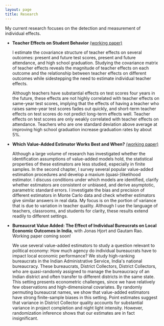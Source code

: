 ```yaml
---
layout: page
title: Research
---
```


My current research focuses on the detection and measurement of individual effects. 

<ul>
<li><p><b>Teacher Effects on Student Behavior</b> <a href='/public/full_chapter1.pdf'>(working paper)</a></p>

    
<p>I estimate the covariance structure of teacher effects on several 
outcomes: present and future test scores, present and future attendance, and
high school graduation. Studying the covariance matrix of teacher effects reveals
the magnitude of teacher effects on each outcome 
and the relationship between teacher effects on different outcomes
    while sidestepping the need to estimate individual teacher effects.</p>

<p>Although teachers have substantial effects on test
scores four years in the future, these effects are not highly correlated with
teacher effects on same-year test scores, implying that the effects of having a
teacher who raises same-year test scores fades out quickly, and short-term 
teacher effects on test scores do not predict long-term effects well. 
Teacher effects on test scores are only weakly correlated with 
teacher effects on attendance. Teachers who are one standard deviation above
average at improving high school graduation increase graduation rates by about 5%.
</p>
</li>

<li><p><b>Which Value-Added Estimator Works Best and When?</b> <a href='/public/full_chapter2.pdf'>(working paper)</a></p>


<p>Although a large volume of research has investigated whether
the identification assumptions of value-added models hold, the statistical
properties of these estimators are less studied, especially in finite
samples. In the second chapter, I survey several popular value-added
estimation procedures and develop a maxium (quasi-)likelihood estimator. 
I discuss conditions under which models are identified,
clarify whether estimators are consistent or unbiased, and derive asymptotic, parametric 
standard errors. I investigate
the bias and precision of different estimators in Monte Carlo data and check
whether estimators give similar answers in real data. My focus is on the 
portion of variance that is due to variation in teacher quality.
Although I use the language
of teachers, classrooms, and students for clarity, these results extend
readily to different settings.
</p>
</li>

<li><p><b>Bureaucrat Value Added: The Effect of Individual Bureucrats on Local Economic Outcomes in India</b>, 
with Jonas Hjort and Gautam Rao. Working paper coming soon! </p>


<p>We use several value-added estimators to study a
question relevant to political economy: How much agency do individual 
bureaucrats have to impact local economic performance? We study
high-ranking bureaucrats in the Indian Administrative Service, 
India's national bureaucracy. These bureaucrats, District Collectors,
District Collectors, who are quasi-randomly assigned to manage the 
bureaucracy of an Indian district and often transfer to different districts
in the same state. This setting presents econometric challenges, since we
have relatively few observations and high-dimensional covariates. By randomly
permuting bureaucrat names, we show that value-added estimators have strong
finite-sample biases in this setting. Point estimates suggest that variance in
District Collector quality accounts for substantial variance in project
completion and night light intensity. However, randomization inference shows
that our estimates are in fact insignificant.
</p>
</li>
</ul>
